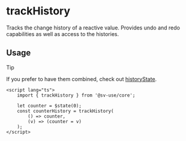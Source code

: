 # trackHistory

Tracks the change history of a reactive value. Provides undo and redo
capabilities as well as access to the histories.

## Usage

> [!TIP]
> If you prefer to have them combined, check out [historyState](/sv-use/docs/core/states/history-state).

```svelte
<script lang="ts">
	import { trackHistory } from '@sv-use/core';

	let counter = $state(0);
	const counterHistory = trackHistory(
		() => counter,
		(v) => (counter = v)
	);
</script>
```
